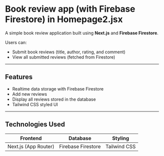 # Book review app (with Firebase Firestore) in Homepage2.jsx

A simple book review application built using **Next.js** and **Firebase Firestore**.

Users can:
- Submit book reviews (title, author, rating, and comment)
- View all submitted reviews (fetched from Firestore)

---

##  Features

-  Realtime data storage with Firebase Firestore
-  Add new reviews 
-  Display all reviews stored in the database
- Tailwind CSS styled UI

---

## Technologies Used

| Frontend      | Database         | Styling       |
|---------------|------------------|---------------|
| Next.js (App Router) | Firebase Firestore | Tailwind CSS |



